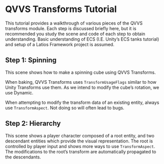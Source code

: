 # QVVS Transforms Tutorial

This tutorial provides a walkthrough of various pieces of the QVVS transforms
module. Each step is discussed briefly here, but it is recommended you study the
scene and code of each step to obtain understanding. Basic understanding of ECS
(I.E. Unity’s ECS tanks tutorial) and setup of a Latios Framework project is
assumed.

## Step 1: Spinning

This scene shows how to make a spinning cube using QVVS Transforms.

When baking, QVVS Transforms uses `TransformUsageFlags` similar to how Unity
Transforms use them. As we intend to modify the cube’s rotation, we use Dynamic.

When attempting to modify the transform data of an existing entity, always use
`TransformAspect`. Not doing so will often lead to bugs.

## Step 2: Hierarchy

This scene shows a player character composed of a root entity, and two
descendant entities which provide the visual representation. The root is
controlled by player input and shows more ways to use `TransformAspect`. The
modifications to the root’s transform are automatically propagated to the
descendants.
